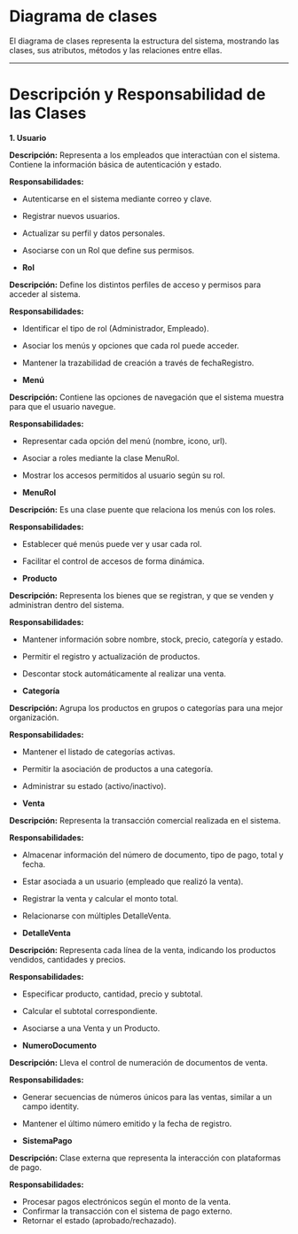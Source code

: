 # Diagrama de clases

El diagrama de clases representa la estructura del sistema, mostrando las
clases, sus atributos, métodos y las relaciones entre ellas.

---
# Descripción y Responsabilidad de las Clases


**1. Usuario**

**Descripción:** Representa a los empleados que interactúan con el sistema. Contiene la información básica de autenticación y estado.

**Responsabilidades:**
  - Autenticarse en el sistema mediante correo y clave.
  - Registrar nuevos usuarios.
  - Actualizar su perfil y datos personales.
  - Asociarse con un Rol que define sus permisos.
 
- **Rol**

**Descripción:** Define los distintos perfiles de acceso y permisos para acceder al sistema.

**Responsabilidades:**
  - Identificar el tipo de rol (Administrador, Empleado).
  - Asociar los menús y opciones que cada rol puede acceder.
  - Mantener la trazabilidad de creación a través de fechaRegistro.

- **Menú**

**Descripción:** Contiene las opciones de navegación que el sistema muestra para que el usuario navegue.

**Responsabilidades:**
  - Representar cada opción del menú (nombre, icono, url).
  - Asociar a roles mediante la clase MenuRol.
  - Mostrar los accesos permitidos al usuario según su rol.


- **MenuRol**

**Descripción:** Es una clase puente que relaciona los menús con los roles.

**Responsabilidades:**
  - Establecer qué menús puede ver y usar cada rol.
  - Facilitar el control de accesos de forma dinámica.


- **Producto**

**Descripción:** Representa los bienes que se registran, y que se venden y administran dentro del sistema.

**Responsabilidades:**
  - Mantener información sobre nombre, stock, precio, categoría y estado.
  - Permitir el registro y actualización de productos.
  - Descontar stock automáticamente al realizar una venta.


- **Categoría**

**Descripción:** Agrupa los productos en grupos o categorías para una mejor organización.

**Responsabilidades:**
  - Mantener el listado de categorías activas.
  - Permitir la asociación de productos a una categoría.
  - Administrar su estado (activo/inactivo).


- **Venta**

**Descripción:** Representa la transacción comercial realizada en el sistema.

**Responsabilidades:**
  - Almacenar información del número de documento, tipo de pago, total y fecha.
  - Estar asociada a un usuario (empleado que realizó la venta).
  - Registrar la venta y calcular el monto total.
  - Relacionarse con múltiples DetalleVenta.


- **DetalleVenta**

**Descripción:** Representa cada línea de la venta, indicando los productos vendidos, cantidades y precios.

**Responsabilidades:**
  - Especificar producto, cantidad, precio y subtotal.
  - Calcular el subtotal correspondiente.
  - Asociarse a una Venta y un Producto.


- **NumeroDocumento**

**Descripción:** Lleva el control de numeración de documentos de venta.

**Responsabilidades:**
  - Generar secuencias de números únicos para las ventas, similar a un campo identity.
  - Mantener el último número emitido y la fecha de registro.


- **SistemaPago**

**Descripción:** Clase externa que representa la interacción con plataformas de pago.

**Responsabilidades:**
  - Procesar pagos electrónicos según el monto de la venta.
  - Confirmar la transacción con el sistema de pago externo.
  - Retornar el estado (aprobado/rechazado).
  
  


  
